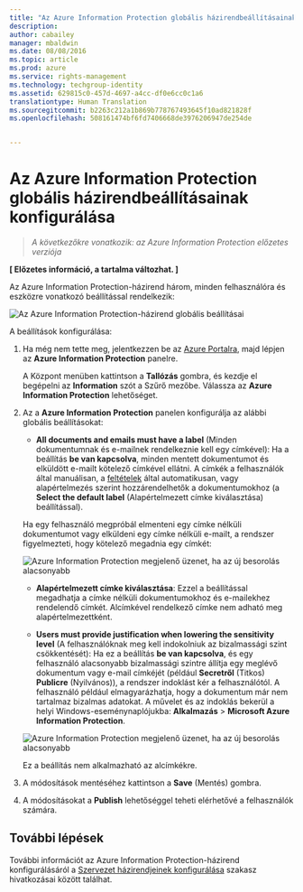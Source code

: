 ```yaml
---
title: "Az Azure Information Protection globális házirendbeállításainak konfigurálása | Azure Rights Management"
description: 
author: cabailey
manager: mbaldwin
ms.date: 08/08/2016
ms.topic: article
ms.prod: azure
ms.service: rights-management
ms.technology: techgroup-identity
ms.assetid: 629815c0-457d-4697-a4cc-df0e6cc0c1a6
translationtype: Human Translation
ms.sourcegitcommit: b2263c212a1b869b778767493645f10ad821828f
ms.openlocfilehash: 508161474bf6fd7406668de3976206947de254de


---
```


# Az Azure Information Protection globális házirendbeállításainak konfigurálása

>*A következőkre vonatkozik: az Azure Information Protection előzetes verziója*

**[ Előzetes információ, a tartalma változhat. ]**

Az Azure Information Protection-házirend három, minden felhasználóra és eszközre vonatkozó beállítással rendelkezik:

![Az Azure Information Protection-házirend globális beállításai](../media/info-protect-policy-settings.png)


A beállítások konfigurálása:

1. Ha még nem tette meg, jelentkezzen be az [Azure Portalra](https://portal.azure.com), majd lépjen az **Azure Information Protection** panelre. 
    
    A Központ menüben kattintson a **Tallózás** gombra, és kezdje el begépelni az **Information** szót a Szűrő mezőbe. Válassza az **Azure Information Protection** lehetőséget.

2. Az a **Azure Information Protection** panelen konfigurálja az alábbi globális beállításokat:

    - **All documents and emails must have a label** (Minden dokumentumnak és e-mailnek rendelkeznie kell egy címkével): Ha a beállítás **be van kapcsolva**, minden mentett dokumentumot és elküldött e-mailt kötelező címkével ellátni. A címkék a felhasználók által manuálisan, a [feltételek](configure-policy-classification.md) által automatikusan, vagy alapértelmezés szerint hozzárendelhetők a dokumentumokhoz (a **Select the default label** (Alapértelmezett címke kiválasztása) beállítással). 

    Ha egy felhasználó megpróbál elmenteni egy címke nélküli dokumentumot vagy elküldeni egy címke nélküli e-mailt, a rendszer figyelmezteti, hogy kötelező megadnia egy címkét:

    ![Azure Information Protection megjelenő üzenet, ha az új besorolás alacsonyabb](../media/info-protect-enforce-label.png)

    - **Alapértelmezett címke kiválasztása**: Ezzel a beállítással megadhatja a címke nélküli dokumentumokhoz és e-mailekhez rendelendő címkét. Alcímkével rendelkező címke nem adható meg alapértelmezettként. 

    - **Users must provide justification when lowering the sensitivity level** (A felhasználóknak meg kell indokolniuk az bizalmassági szint csökkentését): Ha ez a beállítás **be van kapcsolva**, és egy felhasználó alacsonyabb bizalmassági szintre állítja egy meglévő dokumentum vagy e-mail címkéjét (például **Secretről** (Titkos) **Publicre** (Nyilvános)), a rendszer indoklást kér a felhasználótól. A felhasználó például elmagyarázhatja, hogy a dokumentum már nem tartalmaz bizalmas adatokat. A művelet és az indoklás bekerül a helyi Windows-eseménynaplójukba: **Alkalmazás** > **Microsoft Azure Information Protection**.  

    ![Azure Information Protection megjelenő üzenet, ha az új besorolás alacsonyabb](../media/info-protect-lower-justification.png)

    Ez a beállítás nem alkalmazható az alcímkékre.

3. A módosítások mentéséhez kattintson a **Save** (Mentés) gombra.

4. A módosításokat a **Publish** lehetőséggel teheti elérhetővé a felhasználók számára.

## További lépések

További információt az Azure Information Protection-házirend konfigurálásáról a [Szervezet házirendjeinek konfigurálása](configure-policy.md#configuring-your-organization-s-policy) szakasz hivatkozásai között találhat.  












<!--HONumber=Aug16_HO2-->


